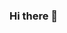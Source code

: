 ### Hi there 👋
<script src="https://gist.github.com/doasmike/bb23fe1e709c15e37b48646f1c3d3d64.js"></script>
<!--
**doasmike/doasmike** is a ✨ _special_ ✨ repository because its `README.md` (this file) appears on your GitHub profile.

Here are some ideas to get you started:

- 🔭 I’m currently working on ...
- 🌱 I’m currently learning ...
- 👯 I’m looking to collaborate on ...
- 🤔 I’m looking for help with ...
- 💬 Ask me about ...
- 📫 How to reach me: ...
- 😄 Pronouns: ...
- ⚡ Fun fact: ...
-->
